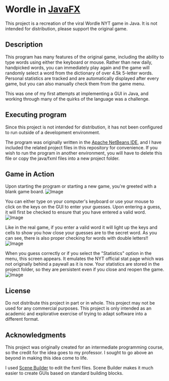 # Wordle in [JavaFX](https://openjfx.io/)

This project is a recreation of the viral Wordle NYT game in Java. It is not intended for distribution, please support the original game.

## Description

This program has many features of the original game, including the ability to type words using either the keyboard or mouse.
Rather than new daily, handpicked words, you can immediately play again and the game will randomly select a word from the dictionary of over 4.5k 5-letter words.
Personal statistics are tracked and are automatically displayed after every game, but you can also manually check them from the game menu.

This was one of my first attempts at implementing a GUI in Java, and working through many of the quirks of the language was a challenge.

## Executing program

Since this project is not intended for distribution, it has not been configured to run outside of a development environment.

The program was originally written in the [Apache NetBeans IDE](https://netbeans.apache.org/front/main/index.html), and I have included the related project files in this repository for convenience.
If you wish to run the program in another environment, you will have to delete this file or copy the java/fxml files into a new project folder.

## Game in Action

Upon starting the program or starting a new game, you're greeted with a blank game board.
![Image](https://github.com/user-attachments/assets/dc2f46aa-c17e-4523-ac9a-0e8b1baf3d2b)

You can either type on your computer's keyboard or use your mouse to click on the keys on the GUI to enter your guesses.
Upon entering a guess, it will first be checked to ensure that you have entered a valid word.
![Image](https://github.com/user-attachments/assets/1f3a7098-147b-4427-aa31-94a0ae270fa6)

Like in the real game, if you enter a valid word it will light up the keys and cells to show you how close your guesses are to the secret word.
As you can see, there is also proper checking for words with double letters!!
![Image](https://github.com/user-attachments/assets/40bbe2cf-9349-4964-b6c1-169559f3690a)

When you guess correctly or if you select the "Statistics" option in the menu, this screen appears.
It emulates the NYT official stat page which was not originally behind a paywall as it is now.
Your statistics are stored in the project folder, so they are persistent even if you close and reopen the game.
![Image](https://github.com/user-attachments/assets/bfac8d69-cf58-4aae-8017-92d3999c05c3)

## License

Do not distribute this project in part or in whole. This project may not be used for any commercial purposes.
This project is only intended as an academic and explorative exercise of trying to adapt software into a different format.

## Acknowledgments

This project was originally created for an intermediate programming course, so the credit for the idea goes to my professor. I sought to go above an beyond in making this idea come to life.

I used [Scene Builder](https://gluonhq.com/products/scene-builder/) to edit the fxml files. Scene Builder makes it much easier to create GUIs based on standard building blocks.
